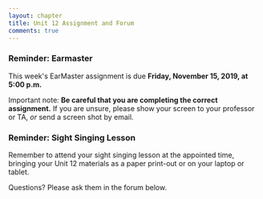 ```yaml
---
layout: chapter
title: Unit 12 Assignment and Forum
comments: true
---
```


### Reminder: Earmaster 

This week's EarMaster assignment is due **Friday, November 15, 2019, at 5:00 p.m.**

Important note: **Be careful that you are completing the correct assignment.** If you are unsure, please show your screen to your professor or TA, *or* send a screen shot by email. 

### Reminder: Sight Singing Lesson 

Remember to attend your sight singing lesson at the appointed time, bringing your Unit 12 materials as a paper print-out or on your laptop or tablet. 

Questions? Please ask them in the forum below.